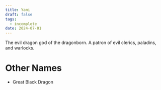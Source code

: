 ```yaml
---
title: Yami
draft: false
tags:
  - incomplete
date: 2024-07-01
---
```

The evil dragon god of the dragonborn. A patron of evil clerics, paladins, and warlocks.

# Other Names

- Great Black Dragon